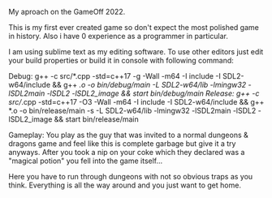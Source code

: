 My aproach on the GameOff 2022.

This is my first ever created game so don't expect the most polished game in history.
Also i have 0 experience as a programmer in particular.

I am using sublime text as my editing software.
To use other editors just edit your build properties or build it in console with following command:

Debug:
	g++ -c src/*.cpp -std=c++17 -g -Wall -m64 -I include -I SDL2-w64/include && g++ *.o -o bin/debug/main -L SDL2-w64/lib -lmingw32 -lSDL2main -lSDL2 -lSDL2_image && start bin/debug/main
Release:
	g++ -c src/*.cpp -std=c++17 -O3 -Wall -m64 -I include -I SDL2-w64/include && g++ *.o -o bin/release/main -s -L SDL2-w64/lib -lmingw32 -lSDL2main -lSDL2 -lSDL2_image && start bin/release/main

Gameplay:
You play as the guy that was invited to a normal dungeons & dragons game and feel like this is complete garbage but give it a try anyways.
After you took a nip on your coke which they declared was a "magical potion" you fell into the game itself...

Here you have to run through dungeons with not so obvious traps as you think.
Everything is all the way around and you just want to get home.